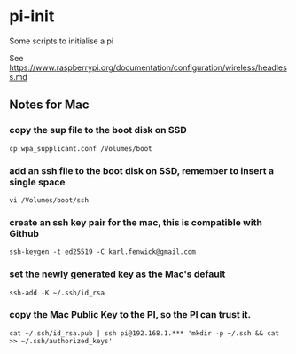 # pi-init
Some scripts to initialise a pi

See https://www.raspberrypi.org/documentation/configuration/wireless/headless.md

## Notes for Mac

### copy the sup file to the boot disk on SSD
`cp wpa_supplicant.conf /Volumes/boot`

### add an ssh file to the boot disk on SSD, remember to insert a single space
`vi /Volumes/boot/ssh`

### create an ssh key pair for the mac, this is compatible with Github
`ssh-keygen -t ed25519 -C karl.fenwick@gmail.com`

### set the newly generated key as the Mac's default
`ssh-add -K ~/.ssh/id_rsa`

### copy the Mac Public Key to the PI, so the PI can trust it. 
`cat ~/.ssh/id_rsa.pub | ssh pi@192.168.1.*** 'mkdir -p ~/.ssh && cat >> ~/.ssh/authorized_keys'`

